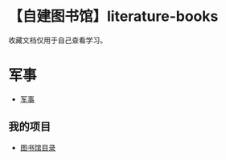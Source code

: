 # 【自建图书馆】literature-books
收藏文档仅用于自己查看学习。

# 军事
  - [军事](https://github.com/LuckyQY/self.library/tree/e67b49eed597436a8733f9e7fd1f6d7efd3b3765/%E5%86%9B%E4%BA%8B)
 
## 我的项目
  - [图书馆目录](https://github.com/LuckyQY/self.library/tree)

